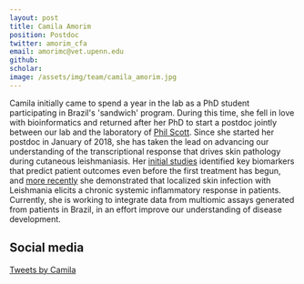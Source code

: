 ```yaml
---
layout: post
title: Camila Amorim
position: Postdoc
twitter: amorim_cfa
email: amorimc@vet.upenn.edu
github: 
scholar: 
image: /assets/img/team/camila_amorim.jpg
---
```


Camila initially came to spend a year in the lab as a PhD student participating in Brazil's 'sandwich' program.  During this time, she fell in love with bioinformatics and returned after her PhD to start a postdoc jointly between our lab and the laboratory of [Phil Scott](https://www.vet.upenn.edu/people/faculty-clinician-search/PHILLIPSCOTT).  Since she started her postdoc in January of 2018, she has taken the lead on advancing our understanding of the transcriptional response that drives skin pathology during cutaneous leishmaniasis.  Her [initial studies](https://doi.org/10.1126/scitranslmed.aax4204) identified key biomarkers that predict patient outcomes even before the first treatment has begun, and [more recently](https://doi.org/10.1371/journal.pntd.0009321) she demonstrated that localized skin infection with Leishmania elicits a chronic systemic inflammatory response in patients.  Currently, she is working to integrate data from multiomic assays generated from patients in Brazil, in an effort improve our understanding of disease development.

## Social media
<a class="twitter-timeline" data-width="600" data-height="600" href="https://twitter.com/amorim_cfa?ref_src=twsrc%5Etfw">Tweets by Camila</a> <script async src="https://platform.twitter.com/widgets.js" charset="utf-8"></script>